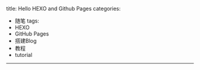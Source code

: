 title: Hello HEXO and Github Pages
categories:
- 随笔
tags:
- HEXO
- GitHub Pages
- 搭建Blog
- 教程
- tutorial
---

